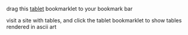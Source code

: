 drag this [tablet](javascript:(function(){document.body.appendChild(document.createElement('script')).src='https://raw.github.com/rcy/tablet/master/tablet.js';})();) bookmarklet to your bookmark bar

visit a site with tables, and click the tablet bookmarklet to show tables rendered in ascii art
